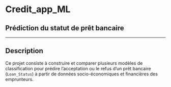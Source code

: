 # Credit_app_ML
## Prédiction du statut de prêt bancaire

---

## Description

Ce projet consiste à construire et comparer plusieurs modèles de classification pour prédire l’acceptation ou le refus d’un prêt bancaire (`Loan_Status`) à partir de données socio-économiques et financières des emprunteurs.
